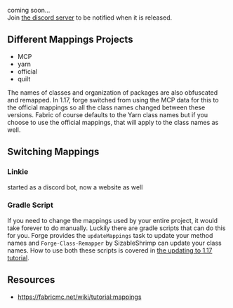 coming soon...   
Join [the discord server](/discord) to be notified when it is released. 

## Different Mappings Projects

- MCP
- yarn
- official
- quilt

The names of classes and organization of packages are also obfuscated and remapped. 
In 1.17, forge switched from using the MCP data for this to the official mappings so all the class names changed between these versions. Fabric of course defaults to the Yarn class names but if you choose to use the official mappings, that will apply to the class names as well.  

## Switching Mappings

### Linkie

started as a discord bot, now a website as well 

### Gradle Script

If you need to change the mappings used by your entire project, it would take forever to do manually. Luckily there are gradle scripts that can do this for you. Forge provides the `updateMappings` task to update your method names and `Forge-Class-Remapper` by SizableShrimp can update your class names. How to use both these scripts is covered in [the updating to 1.17 tutorial](/o17/updating).

## Resources
- https://fabricmc.net/wiki/tutorial:mappings
